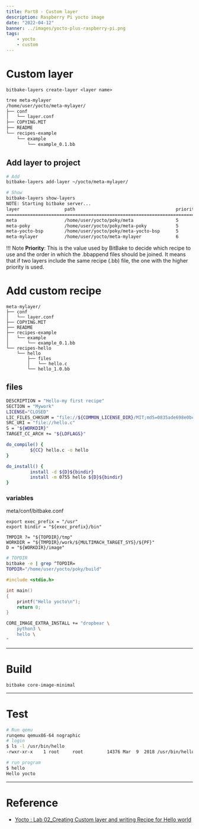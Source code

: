 ```yaml
---
title: Part8 - Custom layer
description: Raspberry Pi yocto image
date: "2022-04-12"
banner: ../images/yocto-plus-raspberry-pi.png
tags:
    - yocto
    - custom
---
```

# Custom layer
```
bitbake-layers create-layer <layer name>
```

```bash
tree meta-mylayer
/home/user/yocto/meta-mylayer/
├── conf
│   └── layer.conf
├── COPYING.MIT
├── README
└── recipes-example
    └── example
        └── example_0.1.bb
```

## Add layer to project

```bash
# Add
bitbake-layers add-layer ~/yocto/meta-mylayer/

# Show
bitbake-layers show-layers
NOTE: Starting bitbake server...
layer                 path                                      priority
==========================================================================
meta                  /home/user/yocto/poky/meta                5
meta-poky             /home/user/yocto/poky/meta-poky           5
meta-yocto-bsp        /home/user/yocto/poky/meta-yocto-bsp      5
meta-mylayer          /home/user/yocto/meta-mylayer             6

```

!!! Note
    **Priority**: This is the value used by BitBake to decide which recipe to use and the order in which the .bbappend files should be joined. It means that if two layers include the same recipe (.bb) file, the one with the higher priority is used.

# Add custom recipe
```
meta-mylayer/
├── conf
│   └── layer.conf
├── COPYING.MIT
├── README
├── recipes-example
│   └── example
│       └── example_0.1.bb
└── recipes-hello
    └── hello
        ├── files
        │   └── hello.c
        └── hello_1.0.bb

```

## files
```bash title="recipes-hello.bb"
DESCRIPTION = "Hello-my first recipe"
SECTION = "Mywork"
LICENSE="CLOSED"
LIC_FILES_CHKSUM = "file://${COMMON_LICENSE_DIR}/MIT;md5=0835ade698e0bcf8506ecda2f7b4f302"
SRC_URI = "file://hello.c"
S = "${WORKDIR}"
TARGET_CC_ARCH += "${LDFLAGS}"

do_compile() {
         ${CC} hello.c -o hello
}

do_install() {
         install -d ${D}${bindir}
         install -m 0755 hello ${D}${bindir}
}
```

### variables

meta/conf/bitbake.conf

```
export exec_prefix = "/usr"
export bindir = "${exec_prefix}/bin"

TMPDIR ?= "${TOPDIR}/tmp"
WORKDIR = "${TMPDIR}/work/${MULTIMACH_TARGET_SYS}/${PF}"
D = "${WORKDIR}/image"
```

```bash
# TOPDIR
bitbake -e | grep ^TOPDIR=
TOPDIR="/home/user/yocto/poky/build"


```
```c title="hello.c"
#include <stdio.h>

int main()
{
    printf("Hello yocto\n");
    return 0;
}
```

```bash title="conf/local.conf"
CORE_IMAGE_EXTRA_INSTALL += "dropbear \
    python3 \
    hello \
"
```

---

# Build
```
bitbake core-image-minimal
```

---

# Test

```bash
# Run qemu
runqemu qemux86-64 nographic
# login
$ ls -l /usr/bin/hello 
-rwxr-xr-x    1 root     root         14376 Mar  9  2018 /usr/bin/hello

# run program
$ hello
Hello yocto

```

---

# Reference
- [Yocto : Lab 02_Creating Custom layer and writing Recipe for Hello world](https://medium.com/@lokeshsharma596/yocto-lab-02-creating-custom-layer-and-writing-recipe-for-hello-world-f4438311bbfc)